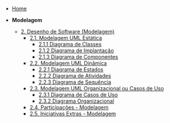 <!-- docs/_sidebar.md -->

- [Home]()

- **Modelagem**
  - [2. Desenho de Software (Modelagem)](/Modelagem/2.Modelagem.md)
    - [2.1. Modelagem UML Estática](/Modelagem/2.1.ModelagemEstatica.md)
      - [2.1.1 Diagrama de Classes](/Modelagem/2.1.1DiagramaClasses.md)
      - [2.1.2 Diagrama de Implantação](/Modelagem/2.1.2DiagramaImplantacao.md)
      - [2.1.3 Diagrama de Componentes](/Modelagem/2.1.3DiagramaComponentes.md)
    - [2.2. Modelagem UML Dinâmica](/Modelagem/2.2.ModelagemDinamica.md)
        - [2.2.1 Diagrama de Estados](/Modelagem/2.2.1.ModelagemEstados.md)
        - [2.2.2 Diagrama de Atividades](/Modelagem/2.2.3ModelagemAtividades.md)
        - [2.2.3 Diagrama de Sequência](/Modelagem/2.2.2ModelagemSequencia.md)
    - [2.3. Modelagem UML Organizacional ou Casos de Uso](/Modelagem/2.3.ModelagemOrganizacionalCasosDeUso.md)
       - [2.3.1 Diagrama de Casos de Uso](/Modelagem/2.3.1.ModelagemCasosDeUso.md)
       - [2.3.2 Diagrama Organizacional](/Modelagem/2.3.2ModelagemOrganizacional.md)
    - [2.4. Participações - Modelagem](/Modelagem/2.4.ParticipacoesModelagem.md)
    - [2.5. Iniciativas Extras - Modelagem](/Modelagem/2.5.IniciativasExtras.md)
